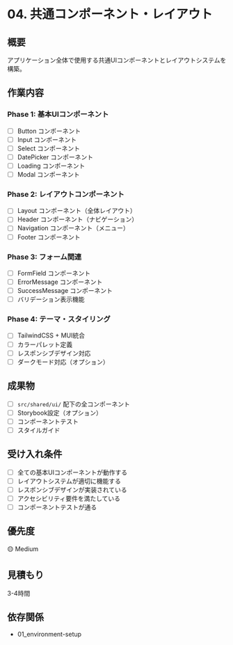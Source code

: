 # 04. 共通コンポーネント・レイアウト

## 概要

アプリケーション全体で使用する共通UIコンポーネントとレイアウトシステムを構築。

## 作業内容

### Phase 1: 基本UIコンポーネント

- [ ] Button コンポーネント
- [ ] Input コンポーネント
- [ ] Select コンポーネント
- [ ] DatePicker コンポーネント
- [ ] Loading コンポーネント
- [ ] Modal コンポーネント

### Phase 2: レイアウトコンポーネント

- [ ] Layout コンポーネント（全体レイアウト）
- [ ] Header コンポーネント（ナビゲーション）
- [ ] Navigation コンポーネント（メニュー）
- [ ] Footer コンポーネント

### Phase 3: フォーム関連

- [ ] FormField コンポーネント
- [ ] ErrorMessage コンポーネント
- [ ] SuccessMessage コンポーネント
- [ ] バリデーション表示機能

### Phase 4: テーマ・スタイリング

- [ ] TailwindCSS + MUI統合
- [ ] カラーパレット定義
- [ ] レスポンシブデザイン対応
- [ ] ダークモード対応（オプション）

## 成果物

- [ ] `src/shared/ui/` 配下の全コンポーネント
- [ ] Storybook設定（オプション）
- [ ] コンポーネントテスト
- [ ] スタイルガイド

## 受け入れ条件

- [ ] 全ての基本UIコンポーネントが動作する
- [ ] レイアウトシステムが適切に機能する
- [ ] レスポンシブデザインが実装されている
- [ ] アクセシビリティ要件を満たしている
- [ ] コンポーネントテストが通る

## 優先度

🟡 Medium

## 見積もり

3-4時間

## 依存関係

- 01_environment-setup
